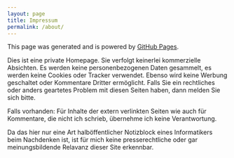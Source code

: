 ```yaml
---
layout: page
title: Impressum
permalink: /about/
---
```



This page was generated and is powered by [GitHub Pages](https://pages.github.com/).

Dies ist eine private Homepage. Sie verfolgt keinerlei kommerzielle Absichten. Es werden keine personenbezogenen Daten gesammelt, es werden keine Cookies oder Tracker verwendet. Ebenso wird keine Werbung geschaltet oder Kommentare Dritter ermöglicht. Falls Sie ein rechtliches oder anders geartetes Problem mit diesen Seiten haben, dann melden Sie sich bitte.

Falls vorhanden: Für Inhalte der extern verlinkten Seiten wie auch für Kommentare, die nicht ich schrieb, übernehme ich keine Verantwortung.

Da das hier nur eine Art halböffentlicher Notizblock eines Informatikers beim Nachdenken ist, ist für mich keine presserechtliche oder gar meinungsbildende Relavanz dieser Site erkennbar.
